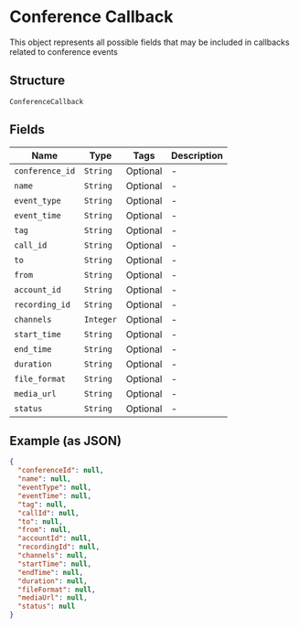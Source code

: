 
# Conference Callback

This object represents all possible fields that may be included in callbacks related to conference events

## Structure

`ConferenceCallback`

## Fields

| Name | Type | Tags | Description |
|  --- | --- | --- | --- |
| `conference_id` | `String` | Optional | - |
| `name` | `String` | Optional | - |
| `event_type` | `String` | Optional | - |
| `event_time` | `String` | Optional | - |
| `tag` | `String` | Optional | - |
| `call_id` | `String` | Optional | - |
| `to` | `String` | Optional | - |
| `from` | `String` | Optional | - |
| `account_id` | `String` | Optional | - |
| `recording_id` | `String` | Optional | - |
| `channels` | `Integer` | Optional | - |
| `start_time` | `String` | Optional | - |
| `end_time` | `String` | Optional | - |
| `duration` | `String` | Optional | - |
| `file_format` | `String` | Optional | - |
| `media_url` | `String` | Optional | - |
| `status` | `String` | Optional | - |

## Example (as JSON)

```json
{
  "conferenceId": null,
  "name": null,
  "eventType": null,
  "eventTime": null,
  "tag": null,
  "callId": null,
  "to": null,
  "from": null,
  "accountId": null,
  "recordingId": null,
  "channels": null,
  "startTime": null,
  "endTime": null,
  "duration": null,
  "fileFormat": null,
  "mediaUrl": null,
  "status": null
}
```

